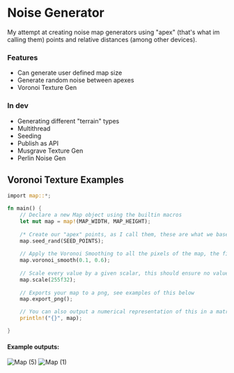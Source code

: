 # Noise Generator
My attempt at creating noise map generators using "apex" (that's what im calling them) points and relative distances (among other devices).

### Features
- Can generate user defined map size
- Generate random noise between apexes
- Voronoi Texture Gen

### In dev
- Generating different "terrain" types
- Multithread
- Seeding
- Publish as API
- Musgrave Texture Gen
- Perlin Noise Gen


## Voronoi Texture Examples
```rs
import map::*;

fn main() {
    // Declare a new Map object using the builtin macros
    let mut map = map!(MAP_WIDTH, MAP_HEIGHT);
    
    /* Create our "apex" points, as I call them, these are what we base our point calculations on to get that sloping effect */
    map.seed_rand(SEED_POINTS);
  
    // Apply the Voronoi Smoothing to all the pixels of the map, the first paramater tells the function the range of variance you want in the calculated point (in this case a number from -0.1->0.1 is added), and the second is the exponent to apply to the value calculation (closest / avg).powf(0.6) in this case
    map.voronoi_smooth(0.1, 0.6);
    
    // Scale every value by a given scalar, this should ensure no value goes above the given shadar value 
    map.scale(255f32);
    
    // Exports your map to a png, see examples of this below
    map.export_png();

    // You can also output a numerical representation of this in a matrix form along with the point data for every "apex" and the scalar information
    println!("{}", map);

}
```
#### Example outputs:
![Map (5)](https://user-images.githubusercontent.com/11511200/224905470-8d2a489a-cc0d-4c5f-9eab-fd8958d54fe3.png)
![Map (1)](https://user-images.githubusercontent.com/11511200/224905539-88b71cf0-8e0f-4854-9ff8-5ebff56a6b46.png)
